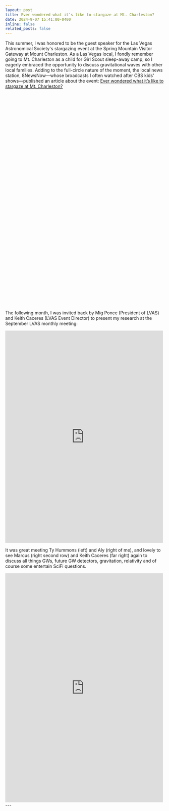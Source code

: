 ```yaml
---
layout: post
title: Ever wondered what it’s like to stargaze at Mt. Charleston?
date: 2024-9-07 15:41:00-0400
inline: false
related_posts: false
---
```

This summer, I was honored to be the guest speaker for the Las Vegas Astronomical Society's stargazing event at the Spring Mountain Visitor Gateway at Mount Charleston. As a Las Vegas local, I fondly remember going to Mt. Charleston as a child for Girl Scout sleep-away camp, so I eagerly embraced the opportunity to discuss gravitational waves with other local families. Adding to the full-circle nature of the moment, the local news station, 8NewsNow—whose broadcasts I often watched after CBS kids' shows—published an article about the event:  [Ever wondered what it’s like to stargaze at Mt. Charleston?](https://www.8newsnow.com/news/local-news/ever-wondered-what-its-like-to-stargaze-at-mt-charleston/)

<iframe width="500" height="670" src="https://live.easygenerator.com](https://www.8newsnow.com/news/local-news/ever-wondered-what-its-like-to-stargaze-at-mt-charleston/" frameborder="0" allowfullscreen></iframe>

The following month, I was invited back by Mig Ponce (President of LVAS) and Keith Caceres (LVAS Event Director) to present my research at the September LVAS monthly meeting: 

<iframe src="https://www.facebook.com/plugins/post.php?href=https%3A%2F%2Fwww.facebook.com%2Fkeithcaceres314%2Fposts%2Fpfbid07kTUqxREHbKU5MZSxWF3FC1fFJ3LgT917MYu27e7SSTNb5byEgq4tPfsc6fGhpcwl&show_text=true&width=500" 
        width="500" 
        height="670" 
        style="border:none;overflow:hidden" 
        scrolling="no" 
        frameborder="0" 
        allowfullscreen="true" 
        allow="autoplay; clipboard-write; encrypted-media; picture-in-picture; web-share">
</iframe>

It was great meeting Ty Hummons (left) and Aly (right of me), and lovely to see Marcus (right second row) and Keith Caceres (far right) again to discuss all things GWs, future GW detectors, gravitation, relativity and of course some entertain SciFi questions.

<iframe src="https://www.facebook.com/plugins/post.php?href=https%3A%2F%2Fwww.facebook.com%2Fphoto.php%3Ffbid%3D10231999838526452%26set%3Da.10202674050200072%26type%3D3&show_text=true&width=500"         width="500" 
        height="723" 
        style="border:none;overflow:hidden" 
        scrolling="no" 
        frameborder="0" 
        allowfullscreen="true"
        allow="autoplay; clipboard-write; encrypted-media; picture-in-picture; web-share">
</iframe>
---
